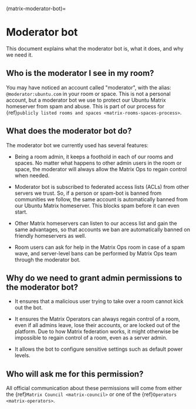 (matrix-moderator-bot)=
# Moderator bot

This document explains what the moderator bot is, what it does, and why we need it.


## Who is the moderator I see in my room?

You may have noticed an account called "moderator", with the alias: `@moderator:ubuntu.com` in your room or space.
This is not a personal account, but a moderator bot we use to protect our Ubuntu Matrix homeserver from spam and abuse.
This is part of our process for {ref}`publicly listed rooms and spaces <matrix-rooms-spaces-process>`.


## What does the moderator bot do?

The moderator bot we currently used has several features:

* Being a room admin, it keeps a foothold in each of our rooms and spaces.
  No matter what happens to other admin users in the room or space, the moderator will always allow the Matrix Ops to regain control when needed.

* Moderator bot is subscribed to federated access lists (ACLs) from other servers we trust.
  So, if a person or spam-bot is banned from communities we follow, the same account is automatically banned from our Ubuntu Matrix homeserver.
  This blocks spam before it can even start. 

* Other Matrix homeservers can listen to our access list and gain the same advantages, so that accounts we ban are automatically banned on friendly homeservers as well.

* Room users can ask for help in the Matrix Ops room in case of a spam wave, and server-level bans can be performed by Matrix Ops team through the moderator bot.


## Why do we need to grant admin permissions to the moderator bot?

* It ensures that a malicious user trying to take over a room cannot kick out the bot.

* It ensures the Matrix Operators can always regain control of a room, even if all admins leave, lose their accounts, or are locked out of the platform.
  Due to how Matrix federation works, it might otherwise be impossible to regain control of a room, even as a server admin.
 
* It allows the bot to configure sensitive settings such as default power levels.


## Who will ask me for this permission?

All official communication about these permissions will come from either the {ref}`Matrix Council <matrix-council>` or one of the {ref}`Operators <matrix-operators>`.
